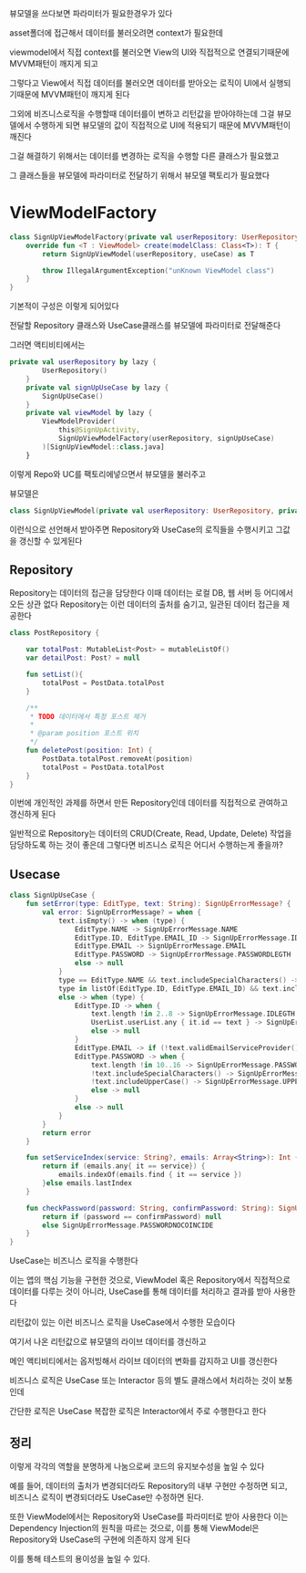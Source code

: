 뷰모델을 쓰다보면 파라미터가 필요한경우가 있다

asset폴더에 접근해서 데이터를 불러오려면 context가 필요한데

viewmodel에서 직접 context를 불러오면 View의 UI와 직접적으로 연결되기때문에 MVVM패턴이 깨지게 되고

그렇다고 View에서 직접 데이터를 불러오면 데이터를 받아오는 로직이 UI에서 실행되기때문에 MVVM패턴이 깨지게 된다

그외에 비즈니스로직을 수행할때 데이터를이 변하고 리턴값을 받아야하는데 그걸 뷰모델에서 수행하게 되면 뷰모델의 값이 직접적으로 UI에 적용되기 때문에 MVVM패턴이 깨진다

그걸 해결하기 위해서는 데이터를 변경하는 로직을 수행할 다른 클래스가 필요했고

그 클래스들을 뷰모델에 파라미터로 전달하기 위해서 뷰모델 팩토리가 필요했다

# ViewModelFactory
```kotlin
class SignUpViewModelFactory(private val userRepository: UserRepository, private val useCase: SignUpUseCase) : ViewModelProvider.Factory{
    override fun <T : ViewModel> create(modelClass: Class<T>): T {
        return SignUpViewModel(userRepository, useCase) as T

        throw IllegalArgumentException("unKnown ViewModel class")
    }
}
```
기본적이 구성은 이렇게 되어있다

전달할 Repository 클래스와 UseCase클래스를 뷰모델에 파라미터로 전달해준다

그러면 액티비티에서는
```kotlin
private val userRepository by lazy {
        UserRepository()
    }
    private val signUpUseCase by lazy {
        SignUpUseCase()
    }
    private val viewModel by lazy {
        ViewModelProvider(
            this@SignUpActivity,
            SignUpViewModelFactory(userRepository, signUpUseCase)
        )[SignUpViewModel::class.java]
    }
```
이렇게 Repo와 UC를 팩토리에넣으면서 뷰모델을 불러주고

뷰모델은 
```kotlin
class SignUpViewModel(private val userRepository: UserRepository, private val useCase: SignUpUseCase): ViewModel() {
```
이런식으로 선언해서 받아주면 Repository와 UseCase의 로직들을 수행시키고 그값을 갱신할 수 있게된다

## Repository

Repository는 데이터의 접근을 담당한다
이때 데이터는 로컬 DB, 웹 서버 등 어디에서 오든 상관 없다
Repository는 이런 데이터의 출처를 숨기고, 일관된 데이터 접근을 제공한다

```kotlin
class PostRepository {

    var totalPost: MutableList<Post> = mutableListOf()
    var detailPost: Post? = null

    fun setList(){
        totalPost = PostData.totalPost
    }

    /**
     * TODO 데이터에서 특정 포스트 제거
     *
     * @param position 포스트 위치
     */
    fun deletePost(position: Int) {
        PostData.totalPost.removeAt(position)
        totalPost = PostData.totalPost
    }
}
```
이번에 개인적인 과제를 하면서 만든 Repository인데 데이터를 직접적으로 관여하고 갱신하게 된다

일반적으로 Repository는 데이터의 CRUD(Create, Read, Update, Delete) 작업을 담당하도록 하는 것이 좋은데 그렇다면 비즈니스 로직은 어디서 수행하는게 좋을까?

## Usecase

```kotlin
class SignUpUseCase {
    fun setError(type: EditType, text: String): SignUpErrorMessage? {
        val error: SignUpErrorMessage? = when {
            text.isEmpty() -> when (type) {
                EditType.NAME -> SignUpErrorMessage.NAME
                EditType.ID, EditType.EMAIL_ID -> SignUpErrorMessage.ID
                EditType.EMAIL -> SignUpErrorMessage.EMAIL
                EditType.PASSWORD -> SignUpErrorMessage.PASSWORDLEGTH
                else -> null
            }
            type == EditType.NAME && text.includeSpecialCharacters() -> SignUpErrorMessage.NAMESPECIAL
            type in listOf(EditType.ID, EditType.EMAIL_ID) && text.includeSpecialCharacters() -> SignUpErrorMessage.IDSPECIAL
            else -> when (type) {
                EditType.ID -> when {
                    text.length !in 2..8 -> SignUpErrorMessage.IDLEGTH
                    UserList.userList.any { it.id == text } -> SignUpErrorMessage.IDUSE
                    else -> null
                }
                EditType.EMAIL -> if (!text.validEmailServiceProvider()) SignUpErrorMessage.EMAILSPECIAL else null
                EditType.PASSWORD -> when {
                    text.length !in 10..16 -> SignUpErrorMessage.PASSWORDLEGTH
                    !text.includeSpecialCharacters() -> SignUpErrorMessage.PASSWORDSPECIAL
                    !text.includeUpperCase() -> SignUpErrorMessage.UPPERONE
                    else -> null
                }
                else -> null
            }
        }
        return error
    }

    fun setServiceIndex(service: String?, emails: Array<String>): Int {
        return if (emails.any{ it == service}) {
            emails.indexOf(emails.find { it == service })
        }else emails.lastIndex
    }

    fun checkPassword(password: String, confirmPassword: String): SignUpErrorMessage? {
        return if (password == confirmPassword) null
        else SignUpErrorMessage.PASSWORDNOCOINCIDE
    }
}
```
UseCase는 비즈니스 로직을 수행한다

이는 앱의 핵심 기능을 구현한 것으로, ViewModel 혹은 Repository에서 직접적으로 데이터를 다루는 것이 아니라, UseCase를 통해 데이터를 처리하고 결과를 받아 사용한다

리턴값이 있는 이런 비즈니스 로직을 UseCase에서 수행한 모습이다

여기서 나온 리턴값으로 뷰모델의 라이브 데이터를 갱신하고

메인 액티비티에서는 옵저빙해서 라이브 데이터의 변화를 감지하고 UI를 갱신한다

비즈니스 로직은 UseCase 또는 Interactor 등의 별도 클래스에서 처리하는 것이 보통인데

간단한 로직은 UseCase 복잡한 로직은 Interactor에서 주로 수행한다고 한다

## 정리

이렇게 각각의 역할을 분명하게 나눔으로써 코드의 유지보수성을 높일 수 있다

예를 들어, 데이터의 출처가 변경되더라도 Repository의 내부 구현만 수정하면 되고, 비즈니스 로직이 변경되더라도 UseCase만 수정하면 된다.

또한 ViewModel에서는 Repository와 UseCase를 파라미터로 받아 사용한다
이는 Dependency Injection의 원칙을 따르는 것으로, 이를 통해 ViewModel은 Repository와 UseCase의 구현에 의존하지 않게 된다

이를 통해 테스트의 용이성을 높일 수 있다.